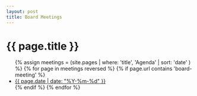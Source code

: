 ```yaml
---
layout: post
title: Board Meetings
---
```


# {{ page.title }}

<ul>
  {% assign meetings = (site.pages | where: 'title', 'Agenda' | sort: 'date' ) %}
  {% for page in meetings reversed %}
    {% if page.url contains 'board-meeting' %}
  <li><a href="{{ page.url }}">{{ page.date | date: "%Y-%m-%d" }}</a></li>
    {% endif %}
  {% endfor %}
</ul>


